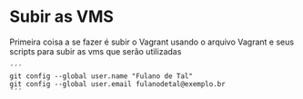 # Subir as VMS

Primeira coisa a se fazer é subir o Vagrant usando o arquivo Vagrant e seus scripts para subir as vms que serão utilizadas

    ´´´
    git config --global user.name "Fulano de Tal"
    git config --global user.email fulanodetal@exemplo.br 
    ´´´

